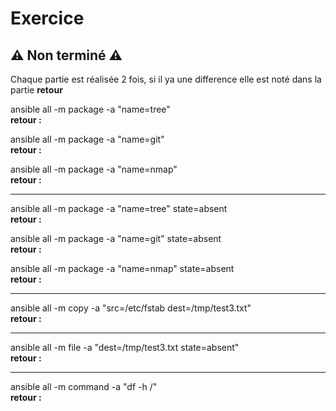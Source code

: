 # Exercice

## **⚠️ Non terminé ⚠️**

Chaque partie est réalisée 2 fois, si il ya une difference elle est noté dans la partie **retour**  


ansible all -m package -a "name=tree"  
**retour :**  

ansible all -m package -a "name=git"  
**retour :**  

ansible all -m package -a "name=nmap"  
**retour :**  

---  

ansible all -m package -a "name=tree" state=absent  
**retour :**  

ansible all -m package -a "name=git" state=absent  
**retour :**  

ansible all -m package -a "name=nmap" state=absent   
**retour :**  

---  

ansible all -m copy -a "src=/etc/fstab dest=/tmp/test3.txt"   
**retour :**  

---  

ansible all -m file -a "dest=/tmp/test3.txt state=absent"   
**retour :**  

---  

ansible all -m command -a "df -h /"  
**retour :**  

